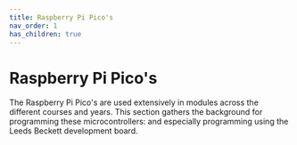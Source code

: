 ```yaml
---
title: Raspberry Pi Pico's
nav_order: 1
has_children: true
---
```


# Raspberry Pi Pico's

The Raspberry Pi Pico's are used extensively in modules across the different courses and years. This section gathers the background for programming these microcontrollers: and especially programming using the Leeds Beckett development board.